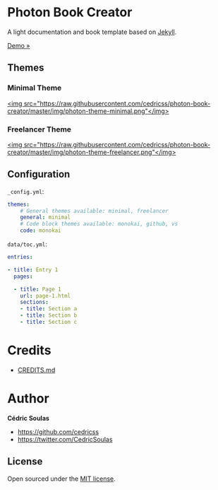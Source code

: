 ---
---

# Photon Book Creator

A light documentation and book template based on [Jekyll](https://jekyllrb.com/).

[Demo »](http://cedricss.github.io/photon-book-creator)

## Themes

### Minimal Theme

<a href="http://cedricss.github.io/photon-book-creator"><img  src="https://raw.githubusercontent.com/cedricss/photon-book-creator/master/img/photon-theme-minimal.png"</img></a>

### Freelancer Theme

<a href="http://cedricss.github.io/photon-book-creator"><img  src="https://raw.githubusercontent.com/cedricss/photon-book-creator/master/img/photon-theme-freelancer.png"</img></a>

## Configuration

`_config.yml`:

```yaml
themes:
    # General themes available: minimal, freelancer
    general: minimal
    # Code block themes available: monokai, github, vs
    code: monokai
```

`data/toc.yml`:

```yaml
entries:

- title: Entry 1
  pages:

  - title: Page 1
    url: page-1.html
    sections:
    - title: Section a
    - title: Section b
    - title: Section c
```

# Credits

- [CREDITS.md](CREDITS.md)

# Author

**Cédric Soulas**
- <https://github.com/cedricss>
- <https://twitter.com/CedricSoulas>

## License

Open sourced under the [MIT license](LICENSE.md).